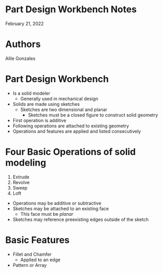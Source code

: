 # Part Design Workbench Notes

February 21, 2022

# Authors

Allie Gonzales

# Part Design Workbench

- Is a solid modeler
	+ Generally used in mechanical design
- Solids are made using sketches
	+ Sketches are two dimensional and planar
		* Sketches must be a closed figure to construct solid geometry
- First operation is additive
- Following operations are attached to existing geometry
- Operations and features are applied and listed consecutively

# Four Basic Operations of solid modeling

1. Extrude
2. Revolve
3. Sweep
4. Loft

- Operations may be additive or subtractive
- Sketches may be attached to an existing face
	+ This face must be *planar*
- Sketches may reference preexisting edges outside of the sketch

# Basic Features

- Fillet and Chamfer
	+ Applied to an edge
- Pattern or Array
